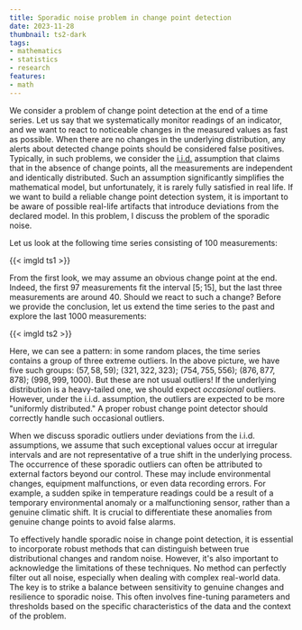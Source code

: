 ```yaml
---
title: Sporadic noise problem in change point detection
date: 2023-11-28
thumbnail: ts2-dark
tags:
- mathematics
- statistics
- research
features:
- math
---
```


We consider a problem of change point detection at the end of a time series.
Let us say that we systematically monitor readings of an indicator,
  and we want to react to noticeable changes in the measured values as fast as possible.
When there are no changes in the underlying distribution,
  any alerts about detected change points should be considered false positives.
Typically, in such problems,
  we consider the [i.i.d.](https://en.wikipedia.org/wiki/Independent_and_identically_distributed_random_variables)
  assumption that claims that in the absence of change points,
  all the measurements are independent and identically distributed.
Such an assumption significantly simplifies the mathematical model,
  but unfortunately, it is rarely fully satisfied in real life.
If we want to build a reliable change point detection system,
  it is important to be aware of possible real-life artifacts that introduce deviations from the declared model.
In this problem, I discuss the problem of the sporadic noise.

<!--more-->

Let us look at the following time series consisting of 100 measurements:

{{< imgld ts1 >}}

From the first look, we may assume an obvious change point at the end.
Indeed, the first 97 measurements fit the interval $[5;15]$, but the last three measurements are around $40$.
Should we react to such a change?
Before we provide the conclusion, let us extend the time series to the past and explore the last 1000 measurements:

{{< imgld ts2 >}}

Here, we can see a pattern: in some random places, the time series contains a group of three extreme outliers.
In the above picture, we have five such groups:
  $(57,58,59)$; $(321,322,323)$; $(754,755,556)$; $(876,877,878)$; $(998,999,1000)$.
But these are not usual outliers!
If the underlying distribution is a heavy-tailed one, we should expect *occasional* outliers.
However, under the i.i.d. assumption, the outliers are expected to be more "uniformly distributed."
A proper robust change point detector should correctly handle such occasional outliers.

When we discuss sporadic outliers under deviations from the i.i.d. assumptions,
  we assume that such exceptional values occur at irregular intervals
  and are not representative of a true shift in the underlying process.
The occurrence of these sporadic outliers can often be attributed to external factors beyond our control.
These may include environmental changes, equipment malfunctions, or even data recording errors.
For example, a sudden spike in temperature readings could be a result
  of a temporary environmental anomaly or a malfunctioning sensor, rather than a genuine climatic shift.
It is crucial to differentiate these anomalies from genuine change points to avoid false alarms.

To effectively handle sporadic noise in change point detection, it is essential to
  incorporate robust methods that can distinguish between true distributional changes and random noise.
However, it's also important to acknowledge the limitations of these techniques.
No method can perfectly filter out all noise, especially when dealing with complex real-world data.
The key is to strike a balance between sensitivity to genuine changes and resilience to sporadic noise.
This often involves fine-tuning parameters and thresholds based on the specific characteristics of the data
  and the context of the problem.

